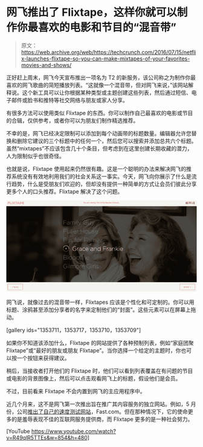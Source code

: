 # 网飞推出了 Flixtape，这样你就可以制作你最喜欢的电影和节目的“混音带”

> 原文：<https://web.archive.org/web/https://techcrunch.com/2016/07/15/netflix-launches-flixtape-so-you-can-make-mixtapes-of-your-favorites-movies-and-shows/>

正好赶上周末，网飞今天宣布推出一项名为 T2 的新服务，该公司称之为制作你最喜欢的网飞歌曲的简短播放列表。“这就像一个混音带，但对网飞来说，”该网站解释说。这个新工具可以让你根据某种类型或主题创建这些列表，然后通过短信、电子邮件或脸书和推特等社交网络与朋友或家人分享。

有很多方法可以使用类似 Flixtape 的东西。你可以制作自己最喜欢的电影或节目的合辑，仅供参考，或者你可以为朋友们制作精选推荐。

不幸的是，网飞已经决定限制可以添加到每个动画带的标题数量。编辑器允许您替换和删除它建议的三个标题中的任何一个，然后您可以搜索并添加总共六个标题。虽然“mixtapes”不应该包含几十个条目，但考虑到在这里创建长期收藏的潜力，人为限制似乎也很奇怪。

也就是说，Flixtape 使用起来仍然很有趣。这是一个聪明的办法来解决网飞的推荐系统没有有效地利用我们的社会关系这一事实。今天，网飞向你展示了什么是流行趋势，什么是受朋友们欢迎的，但却没有提供一种简单的方式让会员们彼此分享更多个人的口头推荐。Flixtape 解决了这个问题。

![Screen Shot 2016-07-15 at 2.33.38 PM](img/11b08234d689ca70e9aa8ffd77f980d8.png)

网飞说，就像过去的混音带一样，Flixtapes 应该是个性化和可定制的。你可以用标题、涂鸦甚至添加分享者的名字来定制他们的“封面”。这些元素可以在屏幕上拖动。

[gallery ids="1353711，1353717，1353710，1353709"]

如果你不知道该添加什么，Flixtape 的网站提供了各种预制列表，例如“家庭团聚 Flixtape”或“最好的朋友或朋友 Flixtape”。当你选择一个给定的主题时，你也可以按一个按钮来获得建议。

稍后，当接收者打开他们的 Flixtape 时，他们可以看到列表覆盖在有问题的节目或电影的背景图像上，然后可以点击观看网飞上的标题，假设他们是会员。

不过，目前看来 Flixtape 不会内置到网飞的主应用程序中。

近几个月来，这不是网飞第一次推出旨在推广其内容服务的独立网站。例如，5 月份，公司[推出了自己的速度测试网站](https://web.archive.org/web/20221207042501/https://beta.techcrunch.com/2016/05/18/netflix-launches-its-own-speed-test-website-fast-com/)，Fast.com。但在那种情况下，它的使命更多的是羞辱表现不佳的互联网服务提供商，而 Flixtape 更多的是一种社会努力。

[YouTube https://www.youtube.com/watch?v=R49qlR5TTEs&w=854&h=480]